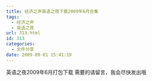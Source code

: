 ```yaml
---
title: 经济之声英语之夜下载2009年6月合集
tags:
  - 经济之声
  - 英语之夜
url: 313.html
id: 313
categories:
  - 文件分享
date: 2009-09-01 15:41:19
---
```


英语之夜2009年6月打包下载 需要的请留言，我会尽快发出哦